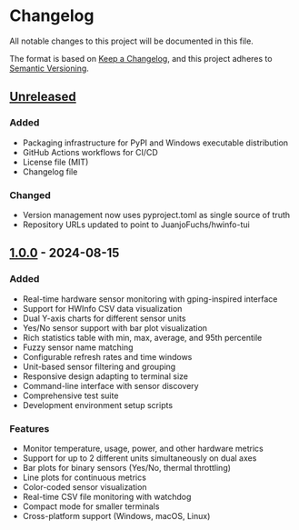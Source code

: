 # Changelog

All notable changes to this project will be documented in this file.

The format is based on [Keep a Changelog](https://keepachangelog.com/en/1.0.0/),
and this project adheres to [Semantic Versioning](https://semver.org/spec/v2.0.0.html).

## [Unreleased]

### Added
- Packaging infrastructure for PyPI and Windows executable distribution
- GitHub Actions workflows for CI/CD
- License file (MIT)
- Changelog file

### Changed
- Version management now uses pyproject.toml as single source of truth
- Repository URLs updated to point to JuanjoFuchs/hwinfo-tui

## [1.0.0] - 2024-08-15

### Added
- Real-time hardware sensor monitoring with gping-inspired interface
- Support for HWInfo CSV data visualization
- Dual Y-axis charts for different sensor units
- Yes/No sensor support with bar plot visualization
- Rich statistics table with min, max, average, and 95th percentile
- Fuzzy sensor name matching
- Configurable refresh rates and time windows
- Unit-based sensor filtering and grouping
- Responsive design adapting to terminal size
- Command-line interface with sensor discovery
- Comprehensive test suite
- Development environment setup scripts

### Features
- Monitor temperature, usage, power, and other hardware metrics
- Support for up to 2 different units simultaneously on dual axes
- Bar plots for binary sensors (Yes/No, thermal throttling)
- Line plots for continuous metrics
- Color-coded sensor visualization
- Real-time CSV file monitoring with watchdog
- Compact mode for smaller terminals
- Cross-platform support (Windows, macOS, Linux)

[Unreleased]: https://github.com/JuanjoFuchs/hwinfo-tui/compare/v1.0.0...HEAD
[1.0.0]: https://github.com/JuanjoFuchs/hwinfo-tui/releases/tag/v1.0.0